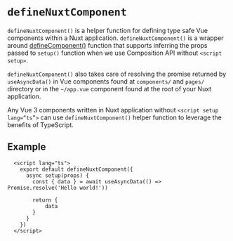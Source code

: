 # `defineNuxtComponent`

`defineNuxtComponent()` is a helper function for defining type safe Vue components within a Nuxt application. `defineNuxtComponent()` is a wrapper around [defineComponent()](https://vuejs.org/api/general.html#definecomponent) function that supports inferring the props passed to `setup()` function when we use Composition API without `<script setup>`.

`defineNuxtComponent()` also takes care of resolving the promise returned by `useAsyncData()` in Vue components found at `components/` and `pages/` directory or in the `~/app.vue` component found at the root of your Nuxt application.

Any Vue 3 components written in Nuxt application without `<script setup lang=“ts”>` can use `defineNuxtComponent()` helper function to leverage the benefits of TypeScript.

## Example

```vue [pages/index.vue]
  <script lang="ts">
    export default defineNuxtComponent({
      async setup(props) {
        const { data } = await useAsyncData(() => Promise.resolve('Hello world!'))
  
        return {
            data
        }
      }
    })
  </script>
```
